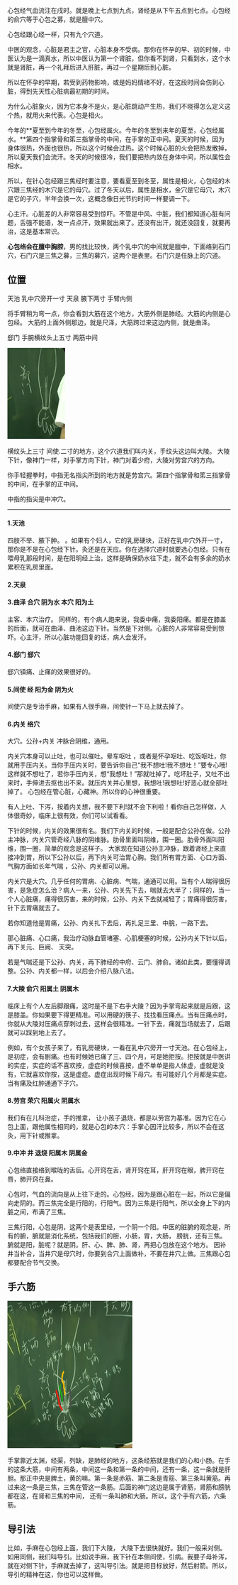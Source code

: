 心包经气血流注在戌时。就是晚上七点到九点，肾经是从下午五点到七点。心包经的俞穴等于心包之募，就是膻中穴。

心包经跟心经一样，只有九个穴道。

中医的观念，心脏是君主之官，心脏本身不受病。那你在怀孕的早、初的时候，中医认为是一滴真水，所以中医认为第一个肾脏，但你看不到肾，只看到水，这个水就是肾脏，再一个礼拜后进入肝脏，再过一个星期后到心脏。

所以在怀孕的早期，若受到药物影响，或是妈妈情绪不好，在这段时间会伤到心脏，得到先天性心脏病最初期的时间。

为什么心脏象火，因为它本身不是火，是心脏跳动产生热，我们不晓得怎么定义这个热，就用火来代表。心包是相火。

今年的**夏至到今年的冬至，心包经属火。今年的冬至到来年的夏至，心包经属水。**第四个指掌骨和笫三指掌骨的中间，在手掌的正中间。夏天的时候，因为身体很热，外面也很热，所以这个时候会过热。这个时候心脏的火会把热发散掉，所以夏天我们会流汗。冬天的时候很冷，我们要把热内敛在身体中间，所以属性会相水。

所以，在针心包经跟三焦经时要注意，要看夏至到冬至，属性是相火，心包经的木穴跟三焦经的木穴是它的母穴。过了冬天以后，属性是相水，金穴是它母穴，木穴是它的子穴，半年会换一次，这概念像日光节约时间一样要调一下。

心主汗。心脏差的人非常容易受到惊吓。不管是中风、中脏，我们都知道心脏有问题，舌强不能语，发一点点汗，效果就出来了。还没有出汗，就还没回复，就要再治，这是基本常识。 

**心包络会在膻中胸腔**，男的找比较快，两个乳中穴的中间就是膻中，下面络到石门穴，石门穴是三焦之募，三焦的募穴，这两个是表里。石门穴是任脉上的穴道。 

## 位置

天池  乳中穴旁开一寸
天泉 腋下两寸 手臂内侧

将手臂稍为弯一点，你会看到大筋在这个地方，大筋外侧是肺经。大筋的内侧是心包经。
大筋的上面外侧那边，就是尺泽，大筋跨过来这边内侧，就是曲泽。

郄门 手腕横纹头上五寸 两筋中间

<img src="./郄门.png">

横纹头上三寸 间使.二寸的地方，这个穴道我们叫内关，手纹头这边叫大陵。
大陵下针，像神门一样，对手掌方向下针，神门对着少府，大陵对劳宫穴的方向。

你手轻握拳时，中指无名指尖所到的地方就是劳宫穴。第四个指掌骨和笫三指掌骨的中间，在手掌的正中间。

中指的指尖是中冲穴。

---

#### 1.天池
四肢不举、腋下肿。
。如果有个妇人，它的乳房硬块，正好在乳中穴外开一寸，那你是不是在心包经下针。灸还是在天应。你在选择穴道时就要选心包经。只有在喂母乳那段时间，是在阳明经上治，这样是确保奶水往下走，就不会有多余的奶水累积在乳房里面。

#### 2.天泉

#### 3.曲泽 合穴 阴为水 本穴 阳为土
主客、本穴治疗。
同样的，有个病人跑来说，我委中痛，我委阳痛。都是在膝盖的后面，就可在曲泽、曲池这边下针。当然是下对侧。心脏的人非常容易受到惊吓。心主汗，所以心脏功能回复的话，病人会发汗。

#### 4.郄门 郄穴
郄穴镇痛、止痛的效果很好的。
#### 5.间使 经 阳为金 阴为火
间使穴是专治手麻，如果有人很手麻，间使针一下马上就去掉了。
#### 6.内关 络穴
大穴。公孙+内关 冲脉合阴维，通用。

内关穴本身可以止吐，也可以催吐。晕车呕吐 ，或者是怀孕呕吐、吃饭呕吐，你就用手压内关。当你手压内关时，要告诉你自己“我不想吐!我不想吐！”要专心哦!这样就不想吐了，若你手压内关，想“我想吐！”那就吐掉了。吃坏肚子，又吐不出来时，手伸进去抠也出不来。就压内关并心里想，我想吐!我想吐!好恶心就全部吐掉了。
心包经在管心脏，心藏神。所以你的心神很重要。

有人上吐、下泻，按着内关想，我不要下利!就不会下利啦！看你自己怎样做，人体很奇妙，临床上很有效，你们可以试看看。

下针的时候，内关的效果很有名。我们下内关的时候，一般是配合公孙在做。公孙主冲脉，内关穴管奇经八脉的阴维脉。肋骨里面叫阴维，围一圈。肋骨外面叫阳维，围一圈，简单的观念是这样子。
大家现在知道公孙主冲脉，跟着肾经上来直接冲到胃，所以下公孙以后，再下内关可治胃心胸。我们所有胃方面、心口方面、气胸方面如长年气喘 ，公孙、内关都可以用。

内关穴是大穴。几乎任何的胃病、心脏病、气喘，通通可以用。当有个人喘得很厉害，是急症怎么治？病人一来，公孙、内关先下去，喘就去大半了；同样的，当一个人心脏痛，痛得很厉害，来的时候，公孙、内关下去就减轻了；胃痛得很厉害，针下去胃痛就去了。

若你知道他是胃痛，公孙、内关扎下去后，再扎足三里、中脘，一路下去。

那心脏痛、心口痛，我治疗动脉血管堵塞、心肌梗塞的时候，公孙内关下针以后，再下关元、巨阙、 天突。

若是气喘还是下公孙、内关，再下肺经的中府、云门、肺俞。诸如此类，要懂得调整。公孙、内关都一样，以后会介绍八脉八法。 
#### 7.大陵 俞穴 阳属土 阴属木
临床上有个人左后脚跟痛，这时是不是下右手大陵？因为手掌弯起来就是后跟，这是膝盖。你如果要下得更精准。可以用硬的筷子、找找看压痛点。当有压痛点时，你就从大陵对压痛点穿刺过去，这样会很精准。一针下去，痛就当场就去了，后跟就可以踩到地上去了。

例如，有个女孩子来了，有乳房硬块，一看在乳中穴旁开一寸天池。在心包经上，是初症，会有剧痛。也有时候她已痛了三、四个月，可是她拒按。拒按就是中医讲的实症，实症的话不喜欢按，虚症的时候喜按，虚不单单是指人体虚，虚就是没有，它就喜欢你按，这是虚症。虚症出现时候下母穴。有可能好几个月都是实症。当有痛及红肿通通下子穴。
#### 8.劳宫 荣穴 阳属火 阴属水
我们有在儿科治症，手的推拿， 让小孩子退烧，都是以劳宫为基准。因为它在心包上面，跟他属性相同的，就是心包的本穴：手掌心因汗比较多，所以不会在这灸，用下针或推拿。
#### 9.中冲 井  退烧 阳属木 阴属金
心包络直接络到喉咙的舌后。心开窍在舌，肾开窍在耳，肝开窍在眼，脾开窍在唇，肺开窍在鼻。

心包时，气血的流向是从上往下走的。心包经，因为是跟心脏在一起，所以它是偏向走阴的。而三焦完全是行阳的，行阳气。因为三焦是行阳气，所以全身上下的内脏之间，布满了三焦。

三焦行阳，心包是阴，这两个是表里经，一个阴一个阳。中医的脏腑的观念是，所有的腑，腑就是消化系统，包括我们的胆，小肠，胃，大肠， 膀胱，还有三焦。腑就是阳，脏呢？就是阴。肝、心、脾、肺、肾，再把心包放在这个地方。
因补井当补合，当井穴是母穴时，你要到合穴上面做补，不要在井穴上做。三焦跟心包都要配合节气交换。 

## 手六筋

<img src="./手六筋.png">

手掌靠近太渊，经渠，列缺，是肺经的地方，这条经筋就是我们的心和小肠。在手的这条大筋，中间有两条，中间这一条和第一条的中间，还有一条，这一条就是肝胆。那正中央是脾土，黄的嘛。第一条是赤筋、第二条是青筋、第三条叫黄筋。再过来这一条是三焦，三焦在管这一条筋。后面的神门这边是属于肾筋，肾筋和膀胱都在这，在肾和三焦的中间， 还有一条叫肺和大肠。所以，这个手有六筋，六条筋。

## 导引法
比如，手麻在心包经上面，我们下大陵， 大陵下去很快就好。我们一般采对侧。如用同侧，我们叫导引。比如说手麻，我下针在本侧间使，引病。我要子母补泻，就在对侧下针，手麻就去掉了，这叫导引法。就是把目标放好，然后射箭。所以，导引的精神在这，你也可以这样做。
